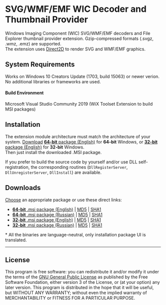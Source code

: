 # SVG/WMF/EMF WIC Decoder and Thumbnail Provider

Windows Imaging Component (WIC) SVG/WMF/EMF decoders and File Explorer thumbnail provider extension.  Gzip-compressed formats (.svgz, .wmz, .emz) are supported.  
The extension uses [Direct2D](https://docs.microsoft.com/en-us/windows/win32/direct2d/) to render SVG and WMF/EMF graphics.

## System Requirements
Works on Windows 10 Creators Update (1703, build 15063) or newer verion. No additional libraries or frameworks are used.
#### Build Environment
Microsoft Visual Studio Community 2019 (WiX Toolset Extension to build MSI packages)

## Installation
The extension module architecture must match the architecture of your system. [Download](Release) [**64-bit** package (English)](../../raw/main/Release/x64/en-us/svgwext2021_x64_en.msi) for **64-bit** Windows, or [**32-bit** package (English)](../../raw/main/Release/x86/en-us/svgwext2021_x86_en.msi) for **32-bit** Windows.  
Then just install the downloaded .MSI package.

If you prefer to build the source code by yourself and/or use DLL self-registration, the corresponding routines (`DllRegisterServer`, `DllUnregisterServer`, `DllInstall`) are available.

## Downloads
[Choose](Release) an appropriate package or use these direct links:

- [**64-bit** .msi package&nbsp;(English)](../../raw/main/Release/x64/en-us/svgwext2021_x64_en.msi) |
 [MD5](../../raw/main/Release/x64/en-us/svgwext2021_x64_en.msi.md5) | [SHA1](../../raw/main/Release/x64/en-us/svgwext2021_x64_en.msi.sha1)
- [**64-bit** .msi package (Russian)](../../raw/main/Release/x64/ru-ru/svgwext2021_x64_ru.msi) |
 [MD5](../../raw/main/Release/x64/en-us/svgwext2021_x64_ru.msi.md5) | [SHA1](../../raw/main/Release/x64/en-us/svgwext2021_x64_ru.msi.sha1)
- [**32-bit** .msi package (English)](../../raw/main/Release/x86/en-us/svgwext2021_x86_en.msi) |
 [MD5](../../raw/main/Release/x64/en-us/svgwext2021_x86_en.msi.md5) | [SHA1](../../raw/main/Release/x64/en-us/svgwext2021_x86_en.msi.sha1)
- [**32-bit** .msi package (Russian)](../../raw/main/Release/x86/ru-ru/svgwext2021_x86_ru.msi) |
 [MD5](../../raw/main/Release/x64/en-us/svgwext2021_x86_ru.msi.md5) | [SHA1](../../raw/main/Release/x64/en-us/svgwext2021_x86_ru.msi.sha1)

\* All the binaries are language-neutral, only installation package UI is translated.  

__________
## License
This program is free software: you can redistribute it and/or modify it under the terms of the [GNU General Public License](LICENSE.md) as published by the Free Software Foundation, either version 3 of the License, or (at your option) any later version.  This program is distributed in the hope that it will be useful, but WITHOUT ANY WARRANTY; without even the implied warranty of MERCHANTABILITY or FITNESS FOR A PARTICULAR PURPOSE.
